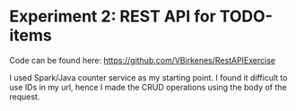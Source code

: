 # Experiment 2: REST API for TODO-items

Code can be found here: https://github.com/VBirkenes/RestAPIExercise

I used Spark/Java counter service as my starting point. I found it difficult to use IDs in my url, hence I made the CRUD operations using the body of the request.
